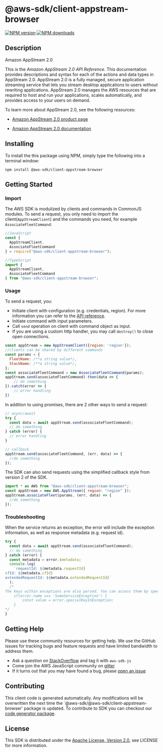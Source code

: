 # @aws-sdk/client-appstream-browser

[![NPM version](https://img.shields.io/npm/v/@aws-sdk/client-appstream-browser/preview.svg)](https://www.npmjs.com/package/@aws-sdk/client-appstream-browser)
[![NPM downloads](https://img.shields.io/npm/dm/@aws-sdk/client-appstream-browser.svg)](https://www.npmjs.com/package/@aws-sdk/client-appstream-browser)

## Description

<fullname>Amazon AppStream 2.0</fullname> <p>This is the <i>Amazon AppStream 2.0 API Reference</i>. This documentation provides descriptions and syntax for each of the actions and data types in AppStream 2.0. AppStream 2.0 is a fully managed, secure application streaming service that lets you stream desktop applications to users without rewriting applications. AppStream 2.0 manages the AWS resources that are required to host and run your applications, scales automatically, and provides access to your users on demand.</p> <p>To learn more about AppStream 2.0, see the following resources:</p> <ul> <li> <p> <a href="http://aws.amazon.com/appstream2">Amazon AppStream 2.0 product page</a> </p> </li> <li> <p> <a href="http://aws.amazon.com/documentation/appstream2">Amazon AppStream 2.0 documentation</a> </p> </li> </ul>

## Installing

To install the this package using NPM, simply type the following into a terminal window:

```
npm install @aws-sdk/client-appstream-browser
```

## Getting Started

### Import

The AWS SDK is modulized by clients and commands in CommonJS modules. To send a request, you only need to import the client(`AppStreamClient`) and the commands you need, for example `AssociateFleetCommand`:

```javascript
//JavaScript
const {
  AppStreamClient,
  AssociateFleetCommand
} = require("@aws-sdk/client-appstream-browser");
```

```javascript
//TypeScript
import {
  AppStreamClient,
  AssociateFleetCommand
} from "@aws-sdk/client-appstream-browser";
```

### Usage

To send a request, you:

- Initiate client with configuration (e.g. credentials, region). For more information you can refer to the [API reference][].
- Initiate command with input parameters.
- Call `send` operation on client with command object as input.
- If you are using a custom http handler, you may call `destroy()` to close open connections.

```javascript
const appStream = new AppStreamClient({region: 'region'});
//clients can be shared by different commands
const params = {
  FleetName: /**a string value*/,
  StackName: /**a string value*/,
};
const associateFleetCommand = new AssociateFleetCommand(params);
appStream.send(associateFleetCommand).then(data => {
    // do something
}).catch(error => {
    // error handling
})
```

In addition to using promises, there are 2 other ways to send a request:

```javascript
// async/await
try {
  const data = await appStream.send(associateFleetCommand);
  // do something
} catch (error) {
  // error handling
}
```

```javascript
// callback
appStream.send(associateFleetCommand, (err, data) => {
  //do something
});
```

The SDK can also send requests using the simplified callback style from version 2 of the SDK.

```javascript
import * as AWS from "@aws-sdk/client-appstream-browser";
const appStream = new AWS.AppStream({ region: "region" });
appStream.associateFleet(params, (err, data) => {
  //do something
});
```

### Troubleshooting

When the service returns an exception, the error will include the exception information, as well as response metadata (e.g. request id).

```javascript
try {
  const data = await appStream.send(associateFleetCommand);
  // do something
} catch (error) {
  const metadata = error.$metadata;
  console.log(
    `requestId: ${metadata.requestId}
cfId: ${metadata.cfId}
extendedRequestId: ${metadata.extendedRequestId}`
  );
  /*
The keys within exceptions are also parsed. You can access them by specifying exception names:
    if(error.name === 'SomeServiceException') {
        const value = error.specialKeyInException;
    }
*/
}
```

## Getting Help

Please use these community resources for getting help. We use the GitHub issues for tracking bugs and feature requests and have limited bandwidth to address them.

- Ask a question on [StackOverflow](https://stackoverflow.com/questions/tagged/aws-sdk-js) and tag it with `aws-sdk-js`
- Come join the AWS JavaScript community on [gitter](https://gitter.im/aws/aws-sdk-js-v3)
- If it turns out that you may have found a bug, please [open an issue](https://github.com/aws/aws-sdk-js-v3/issues)

## Contributing

This client code is generated automatically. Any modifications will be overwritten the next time the `@aws-sdk/@aws-sdk/client-appstream-browser' package is updated. To contribute to SDK you can checkout our [code generator package][].

## License

This SDK is distributed under the
[Apache License, Version 2.0](http://www.apache.org/licenses/LICENSE-2.0),
see LICENSE for more information.

[code generator package]: https://github.com/aws/aws-sdk-js-v3/tree/master/packages/service-types-generator
[api reference]: https://docs.aws.amazon.com/AWSJavaScriptSDK/latest/
